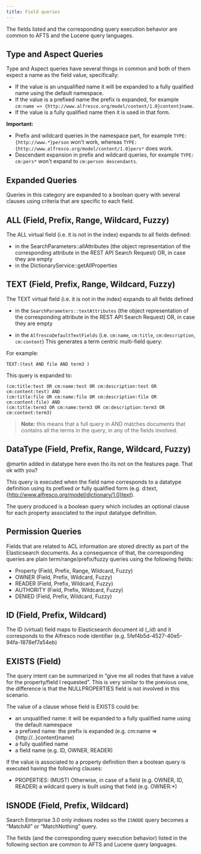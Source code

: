 ```yaml
---
title: Field queries
---
```


The fields listed and the corresponding query execution behavior are common to AFTS and the Lucene query languages.

## Type and Aspect Queries

Type and Aspect queries have several things in common and both of them expect a name as the field value, specifically:

* If the value is an unqualified name it will be expanded to a fully qualified name using the default namespace.
* If the value is a prefixed name the prefix is expanded, for example `cm:name => {http://www.alfresco.org/model/content/1.0}content}name`.
* If the value is a fully qualified name then it is used in that form.

**Important:**

* Prefix and wildcard queries in the namespace part, for example `TYPE:{http://www.*}person` won't work, whereas `TYPE:{http://www.alfresco.org/model/content/1.0}pers*` does work.
* Descendant expansion in prefix and wildcard queries, for example `TYPE: cm:pers*` won't expand to `cm:person descendants`.

## Expanded Queries

Queries in this category are expanded to a boolean query with several clauses using criteria that are specific to each field.

## ALL (Field, Prefix, Range, Wildcard, Fuzzy)

The ALL virtual field (i.e. it is not in the index) expands to all fields defined:

* in the SearchParameters::allAttributes (the object representation of the corresponding attribute in the REST API Search Request) OR, in case they are empty
* in the DictionaryService::getAllProperties

## TEXT (Field, Prefix, Range, Wildcard, Fuzzy)

The TEXT virtual field (i.e. it is not in the index) expands to all fields defined

* in the `SearchParameters::textAttributes` (the object representation of the corresponding attribute in the REST API Search Request) OR, in case they are empty

* in the `AlfrescoDefaultTextFields` (i.e. `cm:name`, `cm:title`, `cm:description`, `cm:content`)
This generates a term centric multi-field query:

For example:

```afts
TEXT:(test AND file AND term3 )
```

This query is expanded to:

```afts
(cm:title:test OR cm:name:test OR cm:description:test OR cm:content:test) AND
(cm:title:file OR cm:name:file OR cm:description:file OR cm:content:file) AND
(cm:title:term3 OR cm:name:term3 OR cm:description:term3 OR cm:content:term3)
```

> **Note:** this means that a full query in AND matches documents that contains all the terms in the query, in any of the fields involved.

## DataType (Field, Prefix, Range, Wildcard, Fuzzy)

@martin added in datatype here even tho its not on the features page. That ok with you?

This query is executed when the field name corresponds to a datatype definition using its prefixed or fully qualified form (e.g. d:text, {http://www.alfresco.org/model/dictionary/1.0}text).

The query produced is a boolean query which includes an optional clause for each property associated to the input datatype definition.

## Permission Queries

Fields that are related to ACL information are stored directly as part of the Elasticsearch documents. As a consequence of that, the corresponding queries are plain term/range/prefix/fuzzy queries using the following fields:

* Property (Field, Prefix, Range, Wildcard, Fuzzy)  
* OWNER (Field, Prefix, Wildcard, Fuzzy)
* READER (Field, Prefix, Wildcard, Fuzzy)
* AUTHORITY (Field, Prefix, Wildcard, Fuzzy)
* DENIED (Field, Prefix, Wildcard, Fuzzy)

## ID (Field, Prefix, Wildcard)

The ID (virtual) field maps to Elasticsearch document id (_id) and it corresponds to the Alfresco node identifier (e.g. 5fef4b5d-4527-40e5-94fa-1878ef7a54eb)

## EXISTS (Field)

The query intent can be summarized in “give me all nodes that have a value for the property/field I requested”. This is very similar to the previous one, the difference is that the NULLPROPERTIES field is not involved in this scenario.

The value of a clause whose field is EXISTS could be:

* an unqualified name: it will be expanded to a fully qualified name using the default namespace
* a prefixed name: the prefix is expanded (e.g. cm:name => {http://..}content}name)
* a fully qualified name
* a field name (e.g. ID, OWNER, READER)

If the value is associated to a property definition then a boolean query is executed having the following clauses:

* PROPERTIES: (MUST) Otherwise, in case of a field (e.g. OWNER, ID, READER) a wildcard query is built using that field (e.g. OWNER:*)

## ISNODE (Field, Prefix, Wildcard)

Search Enterprise 3.0 only indexes nodes so the `ISNODE` query becomes a “MatchAll” or “MatchNothing” query.

The fields (and the corresponding query execution behavior) listed in the following section are common to AFTS and Lucene query languages.
